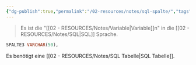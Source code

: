 ```yaml
---
{"dg-publish":true,"permalink":"/02-resources/notes/sql-spalte/","tags":["informatik/datenbank"],"noteIcon":"","updated":"2025-10-29T12:59:10.502+01:00"}
---
```


>Es ist die "[[02 - RESOURCES/Notes/Variable\|Variable]]n" in die [[02 - RESOURCES/Notes/SQL\|SQL]] Sprache.
```sql
SPALTE3 VARCHAR(50),
```
Es benötigt eine [[02 - RESOURCES/Notes/SQL Tabelle\|SQL Tabelle]].